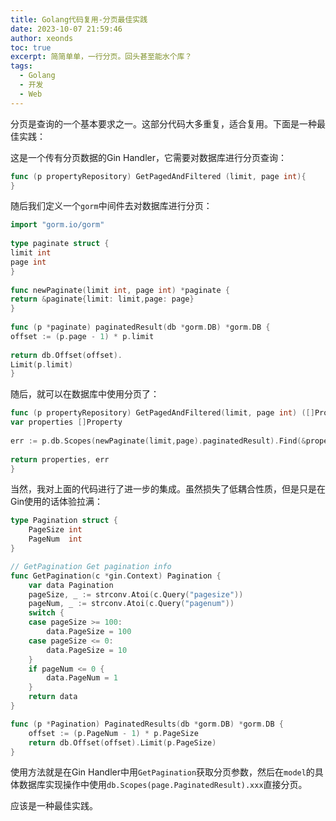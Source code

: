```yaml
---
title: Golang代码复用-分页最佳实践
date: 2023-10-07 21:59:46
author: xeonds
toc: true
excerpt: 简简单单，一行分页。回头甚至能水个库？
tags:
  - Golang
  - 开发
  - Web
---
```

分页是查询的一个基本要求之一。这部分代码大多重复，适合复用。下面是一种最佳实践：

这是一个传有分页数据的Gin Handler，它需要对数据库进行分页查询：

```go
func (p propertyRepository) GetPagedAndFiltered (limit, page int){
}
```

随后我们定义一个`gorm`中间件去对数据库进行分页：

```go
import "gorm.io/gorm"  
  
type paginate struct {  
limit int  
page int  
}  
  
func newPaginate(limit int, page int) *paginate {  
return &paginate{limit: limit,page: page}  
}  
  
func (p *paginate) paginatedResult(db *gorm.DB) *gorm.DB {  
offset := (p.page - 1) * p.limit  
  
return db.Offset(offset).  
Limit(p.limit)  
}
```

随后，就可以在数据库中使用分页了：

```go
func (p propertyRepository) GetPagedAndFiltered(limit, page int) ([]Property, error) {  
var properties []Property  
  
err := p.db.Scopes(newPaginate(limit,page).paginatedResult).Find(&properties).Error  
  
return properties, err  
}
```

当然，我对上面的代码进行了进一步的集成。虽然损失了低耦合性质，但是只是在Gin使用的话体验拉满：

```go
type Pagination struct {
	PageSize int
	PageNum  int
}

// GetPagination Get pagination info
func GetPagination(c *gin.Context) Pagination {
	var data Pagination
	pageSize, _ := strconv.Atoi(c.Query("pagesize"))
	pageNum, _ := strconv.Atoi(c.Query("pagenum"))
	switch {
	case pageSize >= 100:
		data.PageSize = 100
	case pageSize <= 0:
		data.PageSize = 10
	}
	if pageNum <= 0 {
		data.PageNum = 1
	}
	return data
}

func (p *Pagination) PaginatedResults(db *gorm.DB) *gorm.DB {
	offset := (p.PageNum - 1) * p.PageSize
	return db.Offset(offset).Limit(p.PageSize)
}
```

使用方法就是在Gin Handler中用`GetPagination`获取分页参数，然后在`model`的具体数据库实现操作中使用`db.Scopes(page.PaginatedResult).xxx`直接分页。

应该是一种最佳实践。

